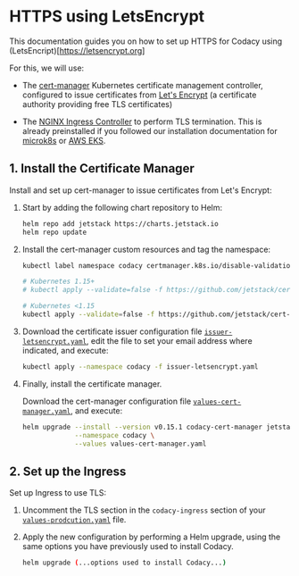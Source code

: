 # HTTPS using LetsEncrypt

This documentation guides you on how to set up HTTPS for Codacy using (LetsEncript)[https://letsencrypt.org]

For this, we will use:

-   The [cert-manager](https://cert-manager.io) Kubernetes certificate management controller, configured to issue certificates from [Let's Encrypt](https://letsencrypt.org/) (a certificate authority providing free TLS certificates)

-   The [NGINX Ingress Controller](https://kubernetes.github.io/ingress-nginx/) to perform TLS termination. This is already preinstalled if you followed our installation documentation for [microk8s](../infrastructure/microk8s-quickstart.md) or [AWS EKS](../infrastructure/eks-quickstart.md).

## 1. Install the Certificate Manager

Install and set up cert-manager to issue certificates from Let's Encrypt:

1.  Start by adding the following chart repository to Helm:

    ```bash
    helm repo add jetstack https://charts.jetstack.io
    helm repo update
    ```

2.  Install the cert-manager custom resources and tag the namespace:

    ```bash
    kubectl label namespace codacy certmanager.k8s.io/disable-validation="true"

    # Kubernetes 1.15+
    # kubectl apply --validate=false -f https://github.com/jetstack/cert-manager/releases/download/v0.15.1/cert-manager.crds.yaml

    # Kubernetes <1.15
    kubectl apply --validate=false -f https://github.com/jetstack/cert-manager/releases/download/v0.15.1/cert-manager-legacy.crds.yaml
    ```

3.  Download the certificate issuer configuration file [`issuer-letsencrypt.yaml`](https://raw.githubusercontent.com/codacy/chart/master/codacy/issuer-letsencrypt.yaml), edit the file to set your email address where indicated, and execute:

    ```bash
    kubectl apply --namespace codacy -f issuer-letsencrypt.yaml
    ```

4.  Finally, install the certificate manager.

    Download the cert-manager configuration file [`values-cert-manager.yaml`](https://raw.githubusercontent.com/codacy/chart/master/codacy/values-cert-manager.yaml), and execute:

    ```bash
    helm upgrade --install --version v0.15.1 codacy-cert-manager jetstack/cert-manager \
                 --namespace codacy \
                 --values values-cert-manager.yaml
    ```

## 2. Set up the Ingress

Set up Ingress to use TLS:

1.  Uncomment the TLS section in the `codacy-ingress` section of your [`values-prodcution.yaml`](https://raw.githubusercontent.com/codacy/chart/master/codacy/values-production.yaml) file.

2.  Apply the new configuration by performing a Helm upgrade, using the same options you have previously used to install Codacy.

    ```bash
    helm upgrade (...options used to install Codacy...)
    ```
